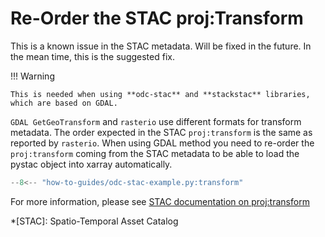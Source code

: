 # Re-Order the STAC proj:Transform

This is a known issue in the STAC metadata. Will be fixed in the future. 
In the mean time, this is the suggested fix. 

!!! Warning
    
    This is needed when using **odc-stac** and **stackstac** libraries, which are based on GDAL. 

`GDAL GetGeoTransform` and `rasterio` use different formats for transform metadata. The order expected in the STAC `proj:transform` is the same as reported by `rasterio`. When using GDAL method you need to re-order the `proj:transform`
coming from the STAC metadata to be able to load the pystac object into xarray automatically. 

``` py
--8<-- "how-to-guides/odc-stac-example.py:transform"
```
     
For more information, please see [STAC documentation on proj:transform]

[STAC documentation on proj:transform]:  https://github.com/stac-extensions/projection?tab=readme-ov-file#projtransform

*[STAC]: Spatio-Temporal Asset Catalog